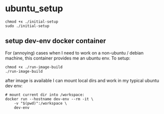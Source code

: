 # ubuntu_setup

```
chmod +x ./initial-setup
sudo ./initial-setup
```

## setup dev-env docker container

For (annoying) cases when I need to work on a non-ubuntu / debian
machine, this container provides me an ubuntu env. To setup:

```
chmod +x ./run-image-build
./run-image-build
```

after image is available I can mount local dirs and work in my typical
ubuntu dev env:

```
# mount current dir into /workspace:
docker run --hostname dev-env --rm -it \
    -v "$(pwd)":/workspace \
    dev-env
```

